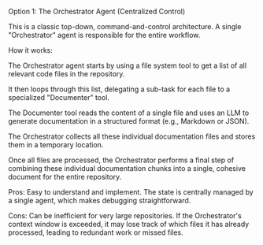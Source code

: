 Option 1: The Orchestrator Agent (Centralized Control)

This is a classic top-down, command-and-control architecture. A single "Orchestrator" agent is responsible for the entire workflow.

How it works:

The Orchestrator agent starts by using a file system tool to get a list of all relevant code files in the repository.

It then loops through this list, delegating a sub-task for each file to a specialized "Documenter" tool.

The Documenter tool reads the content of a single file and uses an LLM to generate documentation in a structured format (e.g., Markdown or JSON).

The Orchestrator collects all these individual documentation files and stores them in a temporary location.

Once all files are processed, the Orchestrator performs a final step of combining these individual documentation chunks into a single, cohesive document for the entire repository.

Pros: Easy to understand and implement. The state is centrally managed by a single agent, which makes debugging straightforward.

Cons: Can be inefficient for very large repositories. If the Orchestrator's context window is exceeded, it may lose track of which files it has already processed, leading to redundant work or missed files.

